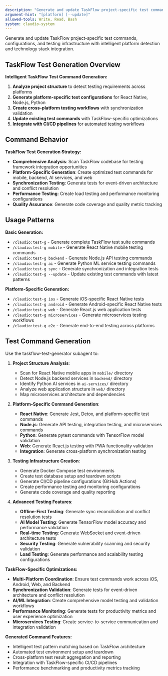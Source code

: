 ```yaml
---
description: "Generate and update TaskFlow project-specific test commands and configurations"
argument-hint: "[platform] [--update]"
allowed-tools: Write, Read, Bash
system: claudio-system
---
```


Generate and update TaskFlow project-specific test commands, configurations, and testing infrastructure with intelligent platform detection and technology stack integration.

## TaskFlow Test Generation Overview

**Intelligent TaskFlow Test Command Generation:**
1. **Analyze project structure** to detect testing requirements across platforms
2. **Generate platform-specific test configurations** for React Native, Node.js, Python
3. **Create cross-platform testing workflows** with synchronization validation
4. **Update existing test commands** with TaskFlow-specific optimizations
5. **Integrate with CI/CD pipelines** for automated testing workflows

## Command Behavior

**TaskFlow Test Generation Strategy:**
- **Comprehensive Analysis**: Scan TaskFlow codebase for testing framework integration opportunities
- **Platform-Specific Generation**: Create optimized test commands for mobile, backend, AI services, and web
- **Synchronization Testing**: Generate tests for event-driven architecture and conflict resolution
- **Performance Testing**: Create load testing and performance monitoring configurations
- **Quality Assurance**: Generate code coverage and quality metric tracking

## Usage Patterns

**Basic Generation:**
- `/claudio:test-g` - Generate complete TaskFlow test suite commands
- `/claudio:test-g mobile` - Generate React Native mobile testing commands
- `/claudio:test-g backend` - Generate Node.js API testing commands
- `/claudio:test-g ai` - Generate Python ML service testing commands
- `/claudio:test-g sync` - Generate synchronization and integration tests
- `/claudio:test-g --update` - Update existing test commands with latest patterns

**Platform-Specific Generation:**
- `/claudio:test-g ios` - Generate iOS-specific React Native tests
- `/claudio:test-g android` - Generate Android-specific React Native tests
- `/claudio:test-g web` - Generate React.js web application tests
- `/claudio:test-g microservices` - Generate microservices testing workflows
- `/claudio:test-g e2e` - Generate end-to-end testing across platforms

## Test Command Generation

Use the taskflow-test-generator subagent to:

1. **Project Structure Analysis**:
   - Scan for React Native mobile apps in `mobile/` directory
   - Detect Node.js backend services in `backend/` directory
   - Identify Python AI services in `ai-services/` directory
   - Analyze web application structure in `web/` directory
   - Map microservices architecture and dependencies

2. **Platform-Specific Command Generation**:
   - **React Native**: Generate Jest, Detox, and platform-specific test commands
   - **Node.js**: Generate API testing, integration testing, and microservices commands
   - **Python**: Generate pytest commands with TensorFlow model validation
   - **Web**: Generate React.js testing with PWA functionality validation
   - **Integration**: Generate cross-platform synchronization testing

3. **Testing Infrastructure Creation**:
   - Generate Docker Compose test environments
   - Create test database setup and teardown scripts
   - Generate CI/CD pipeline configurations (GitHub Actions)
   - Create performance testing and monitoring configurations
   - Generate code coverage and quality reporting

4. **Advanced Testing Features**:
   - **Offline-First Testing**: Generate sync reconciliation and conflict resolution tests
   - **AI Model Testing**: Generate TensorFlow model accuracy and performance validation
   - **Real-time Testing**: Generate WebSocket and event-driven architecture tests
   - **Security Testing**: Generate vulnerability scanning and security validation
   - **Load Testing**: Generate performance and scalability testing configurations

**TaskFlow-Specific Optimizations:**
- **Multi-Platform Coordination**: Ensure test commands work across iOS, Android, Web, and Backend
- **Synchronization Validation**: Generate tests for event-driven architecture and conflict resolution
- **AI/ML Integration**: Create comprehensive model testing and validation workflows
- **Performance Monitoring**: Generate tests for productivity metrics and user experience optimization
- **Microservices Testing**: Create service-to-service communication and integration validation

**Generated Command Features:**
- Intelligent test pattern matching based on TaskFlow architecture
- Automated test environment setup and teardown
- Cross-platform test result aggregation and reporting
- Integration with TaskFlow-specific CI/CD pipelines
- Performance benchmarking and productivity metrics tracking